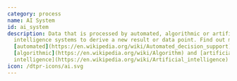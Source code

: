```yaml
---
category: process
name: AI System
id: ai_system
description: Data that is processed by automated, algorithmic or artificial
  intelligence systems to derive a new result or data point. Find out more about
  [automated](https://en.wikipedia.org/wiki/Automated_decision_support),
  [algorithmic](https://en.wikipedia.org/wiki/Algorithm) and [artificial
  intelligence](https://en.wikipedia.org/wiki/Artificial_intelligence) systems.
icon: /dtpr-icons/ai.svg
---
```


